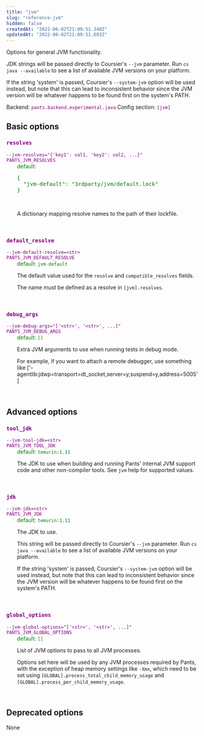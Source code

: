 ```yaml
---
title: "jvm"
slug: "reference-jvm"
hidden: false
createdAt: "2022-06-02T21:09:51.340Z"
updatedAt: "2022-06-02T21:09:51.693Z"
---
```

Options for general JVM functionality.

JDK strings will be passed directly to Coursier's `--jvm` parameter. Run `cs java --available` to see a list of available JVM versions on your platform.

If the string 'system' is passed, Coursier's `--system-jvm` option will be used instead, but note that this can lead to inconsistent behavior since the JVM version will be whatever happens to be found first on the system's PATH.

Backend: <span style="color: purple"><code>pants.backend.experimental.java</code></span>
Config section: <span style="color: purple"><code>[jvm]</code></span>

## Basic options

<div style="color: purple">
  <h3><code>resolves</code></h3>
  <code>--jvm-resolves=&quot;{'key1': val1, 'key2': val2, ...}&quot;</code><br>
  <code>PANTS_JVM_RESOLVES</code><br>
</div>
<div style="padding-left: 2em;">
<span style="color: green">default: <pre>{
  "jvm-default": "3rdparty/jvm/default.lock"
}</pre></span>

<br>

A dictionary mapping resolve names to the path of their lockfile.
</div>
<br>

<div style="color: purple">
  <h3><code>default_resolve</code></h3>
  <code>--jvm-default-resolve=&lt;str&gt;</code><br>
  <code>PANTS_JVM_DEFAULT_RESOLVE</code><br>
</div>
<div style="padding-left: 2em;">
<span style="color: green">default: <code>jvm-default</code></span>

<br>

The default value used for the `resolve` and `compatible_resolves` fields.

The name must be defined as a resolve in `[jvm].resolves`.
</div>
<br>

<div style="color: purple">
  <h3><code>debug_args</code></h3>
  <code>--jvm-debug-args=&quot;['&lt;str&gt;', '&lt;str&gt;', ...]&quot;</code><br>
  <code>PANTS_JVM_DEBUG_ARGS</code><br>
</div>
<div style="padding-left: 2em;">
<span style="color: green">default: <code>[]</code></span>

<br>

Extra JVM arguments to use when running tests in debug mode.

For example, if you want to attach a remote debugger, use something like ['-agentlib:jdwp=transport=dt_socket,server=y,suspend=y,address=5005']
</div>
<br>


## Advanced options

<div style="color: purple">
  <h3><code>tool_jdk</code></h3>
  <code>--jvm-tool-jdk=&lt;str&gt;</code><br>
  <code>PANTS_JVM_TOOL_JDK</code><br>
</div>
<div style="padding-left: 2em;">
<span style="color: green">default: <code>temurin:1.11</code></span>

<br>

The JDK to use when building and running Pants' internal JVM support code and other non-compiler tools. See `jvm` help for supported values.
</div>
<br>

<div style="color: purple">
  <h3><code>jdk</code></h3>
  <code>--jvm-jdk=&lt;str&gt;</code><br>
  <code>PANTS_JVM_JDK</code><br>
</div>
<div style="padding-left: 2em;">
<span style="color: green">default: <code>temurin:1.11</code></span>

<br>

The JDK to use.

This string will be passed directly to Coursier's `--jvm` parameter. Run `cs java --available` to see a list of available JVM versions on your platform.

If the string 'system' is passed, Coursier's `--system-jvm` option will be used instead, but note that this can lead to inconsistent behavior since the JVM version will be whatever happens to be found first on the system's PATH.
</div>
<br>

<div style="color: purple">
  <h3><code>global_options</code></h3>
  <code>--jvm-global-options=&quot;['&lt;str&gt;', '&lt;str&gt;', ...]&quot;</code><br>
  <code>PANTS_JVM_GLOBAL_OPTIONS</code><br>
</div>
<div style="padding-left: 2em;">
<span style="color: green">default: <code>[]</code></span>

<br>

List of JVM options to pass to all JVM processes.

Options set here will be used by any JVM processes required by Pants, with the exception of heap memory settings like `-Xmx`, which need to be set using `[GLOBAL].process_total_child_memory_usage` and `[GLOBAL].process_per_child_memory_usage`.
</div>
<br>


## Deprecated options

None